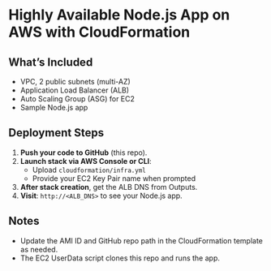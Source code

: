 # Highly Available Node.js App on AWS with CloudFormation

## What’s Included
- VPC, 2 public subnets (multi-AZ)
- Application Load Balancer (ALB)
- Auto Scaling Group (ASG) for EC2
- Sample Node.js app

## Deployment Steps

1. **Push your code to GitHub** (this repo).
2. **Launch stack via AWS Console or CLI**:
   - Upload `cloudformation/infra.yml`
   - Provide your EC2 Key Pair name when prompted
3. **After stack creation**, get the ALB DNS from Outputs.
4. **Visit**: `http://<ALB_DNS>` to see your Node.js app.

## Notes
- Update the AMI ID and GitHub repo path in the CloudFormation template as needed.
- The EC2 UserData script clones this repo and runs the app.
